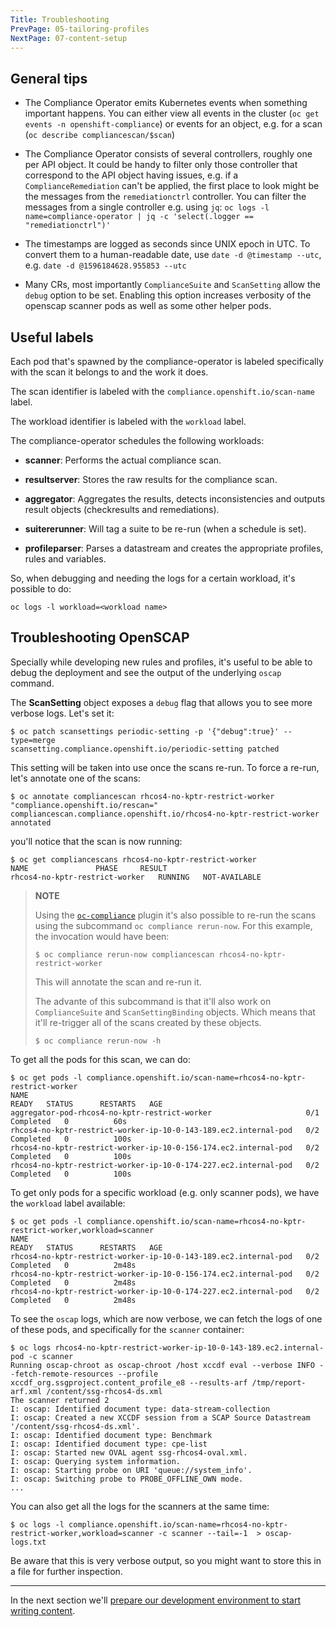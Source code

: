 ```yaml
---
Title: Troubleshooting
PrevPage: 05-tailoring-profiles
NextPage: 07-content-setup
---
```

General tips
------------

* The Compliance Operator emits Kubernetes events when something
  important happens. You can either view all events in the cluster (`oc get events
  -n openshift-compliance`) or events for an object, e.g. for a scan
  (`oc describe compliancescan/$scan`)

* The Compliance Operator consists of several controllers, roughly
  one per API object. It could be handy to filter only those controller that correspond to
  the API object having issues, e.g. if a `ComplianceRemediation` can't be applied,
  the first place to look might be the messages from the `remediationctrl` controller.
  You can filter the messages from a single controller e.g. using `jq`:
  `oc logs -l name=compliance-operator | jq -c 'select(.logger == "remediationctrl")' `

* The timestamps are logged as seconds since UNIX epoch in UTC. To convert
  them to a human-readable date, use
  `date -d @timestamp --utc`, e.g. `date -d @1596184628.955853 --utc`

* Many CRs, most importantly `ComplianceSuite` and `ScanSetting` allow
  the `debug` option to be set. Enabling this option increases verbosity
  of the openscap scanner pods as well as some other helper pods.

Useful labels
-------------

Each pod that's spawned by the compliance-operator is labeled specifically with
the scan it belongs to and the work it does.

The scan identifier is labeled with the `compliance.openshift.io/scan-name`
label.

The workload identifier is labeled with the `workload` label.

The compliance-operator schedules the following workloads:

* **scanner**: Performs the actual compliance scan.

* **resultserver**: Stores the raw results for the compliance scan.

* **aggregator**: Aggregates the results, detects inconsistencies and outputs
  result objects (checkresults and remediations).

* **suitererunner**: Will tag a suite to be re-run (when a schedule is set).

* **profileparser**: Parses a datastream and creates the appropriate profiles,
  rules and variables.

So, when debugging and needing the logs for a certain workload, it's possible
to do:

```
oc logs -l workload=<workload name>
```


Troubleshooting OpenSCAP
------------------------

Specially while developing new rules and profiles, it's useful to be able to debug the deployment
and see the output of the underlying `oscap` command.

The **ScanSetting** object exposes a `debug` flag that allows you to see more verbose logs.
Let's set it:

```
$ oc patch scansettings periodic-setting -p '{"debug":true}' --type=merge
scansetting.compliance.openshift.io/periodic-setting patched
```

This setting will be taken into use once the scans re-run. To force a re-run, let's
annotate one of the scans:

```
$ oc annotate compliancescan rhcos4-no-kptr-restrict-worker "compliance.openshift.io/rescan="
compliancescan.compliance.openshift.io/rhcos4-no-kptr-restrict-worker annotated
```

you'll notice that the scan is now running:

```
$ oc get compliancescans rhcos4-no-kptr-restrict-worker
NAME               PHASE     RESULT
rhcos4-no-kptr-restrict-worker   RUNNING   NOT-AVAILABLE
```

> **NOTE**
> 
> Using the [`oc-compliance`](https://github.com/openshift/oc-compliance) plugin 
> it's also possible to re-run the scans using the subcommand
> `oc compliance rerun-now`. For this example, the invocation would have been:
> 
> ```
> $ oc compliance rerun-now compliancescan rhcos4-no-kptr-restrict-worker
> ```
> This will annotate the scan and re-run it.
> 
> The advante of this subcommand is that it'll also work on `ComplianceSuite` and
> `ScanSettingBinding` objects. Which means that it'll re-trigger all of the scans
> created by these objects.
>
> ```
> $ oc compliance rerun-now -h
> ```

To get all the pods for this scan, we can do:

```
$ oc get pods -l compliance.openshift.io/scan-name=rhcos4-no-kptr-restrict-worker
NAME                                                              READY   STATUS      RESTARTS   AGE
aggregator-pod-rhcos4-no-kptr-restrict-worker                     0/1     Completed   0          60s
rhcos4-no-kptr-restrict-worker-ip-10-0-143-189.ec2.internal-pod   0/2     Completed   0          100s
rhcos4-no-kptr-restrict-worker-ip-10-0-156-174.ec2.internal-pod   0/2     Completed   0          100s
rhcos4-no-kptr-restrict-worker-ip-10-0-174-227.ec2.internal-pod   0/2     Completed   0          100s
```

To get only pods for a specific workload (e.g. only scanner pods), we have the `workload`
label available:

```
$ oc get pods -l compliance.openshift.io/scan-name=rhcos4-no-kptr-restrict-worker,workload=scanner
NAME                                                              READY   STATUS      RESTARTS   AGE
rhcos4-no-kptr-restrict-worker-ip-10-0-143-189.ec2.internal-pod   0/2     Completed   0          2m48s
rhcos4-no-kptr-restrict-worker-ip-10-0-156-174.ec2.internal-pod   0/2     Completed   0          2m48s
rhcos4-no-kptr-restrict-worker-ip-10-0-174-227.ec2.internal-pod   0/2     Completed   0          2m48s
```

To see the `oscap` logs, which are now verbose, we can fetch the logs of one of these pods,
and specifically for the `scanner` container:

```
$ oc logs rhcos4-no-kptr-restrict-worker-ip-10-0-143-189.ec2.internal-pod -c scanner
Running oscap-chroot as oscap-chroot /host xccdf eval --verbose INFO --fetch-remote-resources --profile xccdf_org.ssgproject.content_profile_e8 --results-arf /tmp/report-arf.xml /content/ssg-rhcos4-ds.xml
The scanner returned 2
I: oscap: Identified document type: data-stream-collection
I: oscap: Created a new XCCDF session from a SCAP Source Datastream '/content/ssg-rhcos4-ds.xml'.
I: oscap: Identified document type: Benchmark
I: oscap: Identified document type: cpe-list
I: oscap: Started new OVAL agent ssg-rhcos4-oval.xml.
I: oscap: Querying system information.
I: oscap: Starting probe on URI 'queue://system_info'.
I: oscap: Switching probe to PROBE_OFFLINE_OWN mode.
...
```

You can also get all the logs for the scanners at the same time:

```
$ oc logs -l compliance.openshift.io/scan-name=rhcos4-no-kptr-restrict-worker,workload=scanner -c scanner --tail=-1  > oscap-logs.txt
```

Be aware that this is very verbose output, so you might want to store this in a file for further
inspection.

***

In the next section we'll [prepare our development environment to start
writing content](07-content-setup.md).
